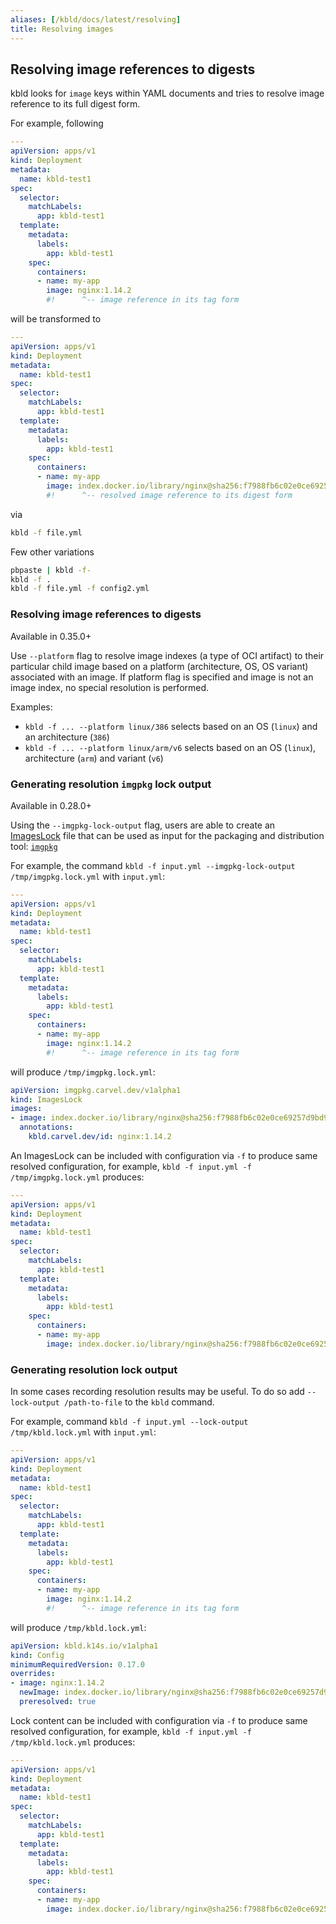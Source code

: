 ```yaml
---
aliases: [/kbld/docs/latest/resolving]
title: Resolving images
---
```


## Resolving image references to digests

kbld looks for `image` keys within YAML documents and tries to resolve image reference to its full digest form.

For example, following

```yaml
---
apiVersion: apps/v1
kind: Deployment
metadata:
  name: kbld-test1
spec:
  selector:
    matchLabels:
      app: kbld-test1
  template:
    metadata:
      labels:
        app: kbld-test1
    spec:
      containers:
      - name: my-app
        image: nginx:1.14.2
        #!      ^-- image reference in its tag form
```

will be transformed to

```yaml
---
apiVersion: apps/v1
kind: Deployment
metadata:
  name: kbld-test1
spec:
  selector:
    matchLabels:
      app: kbld-test1
  template:
    metadata:
      labels:
        app: kbld-test1
    spec:
      containers:
      - name: my-app
        image: index.docker.io/library/nginx@sha256:f7988fb6c02e0ce69257d9bd9cf37ae20a60f1df7563c3a2a6abe24160306b8d
        #!      ^-- resolved image reference to its digest form
```

via

```bash
kbld -f file.yml
```

Few other variations

```bash
pbpaste | kbld -f-
kbld -f .
kbld -f file.yml -f config2.yml
```

### Resolving image references to digests

Available in 0.35.0+

Use `--platform` flag to resolve image indexes (a type of OCI artifact) to their particular child image based on a platform (architecture, OS, OS variant) associated with an image. If platform flag is specified and image is not an image index, no special resolution is performed.

Examples:

- `kbld -f ... --platform linux/386` selects based on an OS (`linux`) and an architecture (`386`)
- `kbld -f ... --platform linux/arm/v6` selects based on an OS (`linux`), architecture (`arm`) and variant (`v6`)

### Generating resolution `imgpkg` lock output

Available in 0.28.0+

Using the `--imgpkg-lock-output` flag, users are able to create an [ImagesLock](https://github.com/carvel-dev/imgpkg/blob/develop/docs/resources.md#imageslock) file that can be used as input for the packaging and distribution tool: [`imgpkg`](https://github.com/carvel-dev/imgpkg)

For example, the command `kbld -f input.yml --imgpkg-lock-output /tmp/imgpkg.lock.yml` with `input.yml`:

```yaml
---
apiVersion: apps/v1
kind: Deployment
metadata:
  name: kbld-test1
spec:
  selector:
    matchLabels:
      app: kbld-test1
  template:
    metadata:
      labels:
        app: kbld-test1
    spec:
      containers:
      - name: my-app
        image: nginx:1.14.2
        #!      ^-- image reference in its tag form
```

will produce `/tmp/imgpkg.lock.yml`:

```yaml
apiVersion: imgpkg.carvel.dev/v1alpha1
kind: ImagesLock
images:
- image: index.docker.io/library/nginx@sha256:f7988fb6c02e0ce69257d9bd9cf37ae20a60f1df7563c3a2a6abe24160306b8d
  annotations:
    kbld.carvel.dev/id: nginx:1.14.2
```

An ImagesLock can be included with configuration via `-f` to produce same resolved configuration, for example, `kbld -f input.yml -f /tmp/imgpkg.lock.yml` produces:

```yaml
---
apiVersion: apps/v1
kind: Deployment
metadata:
  name: kbld-test1
spec:
  selector:
    matchLabels:
      app: kbld-test1
  template:
    metadata:
      labels:
        app: kbld-test1
    spec:
      containers:
      - name: my-app
        image: index.docker.io/library/nginx@sha256:f7988fb6c02e0ce69257d9bd9cf37ae20a60f1df7563c3a2a6abe24160306b8d
```

### Generating resolution lock output

In some cases recording resolution results may be useful. To do so add `--lock-output /path-to-file` to the `kbld` command.

For example, command `kbld -f input.yml --lock-output /tmp/kbld.lock.yml` with `input.yml`:

```yaml
---
apiVersion: apps/v1
kind: Deployment
metadata:
  name: kbld-test1
spec:
  selector:
    matchLabels:
      app: kbld-test1
  template:
    metadata:
      labels:
        app: kbld-test1
    spec:
      containers:
      - name: my-app
        image: nginx:1.14.2
        #!      ^-- image reference in its tag form
```

will produce `/tmp/kbld.lock.yml`:

```yaml
apiVersion: kbld.k14s.io/v1alpha1
kind: Config
minimumRequiredVersion: 0.17.0
overrides:
- image: nginx:1.14.2
  newImage: index.docker.io/library/nginx@sha256:f7988fb6c02e0ce69257d9bd9cf37ae20a60f1df7563c3a2a6abe24160306b8d
  preresolved: true
```

Lock content can be included with configuration via `-f` to produce same resolved configuration, for example, `kbld -f input.yml -f /tmp/kbld.lock.yml` produces:

```yaml
---
apiVersion: apps/v1
kind: Deployment
metadata:
  name: kbld-test1
spec:
  selector:
    matchLabels:
      app: kbld-test1
  template:
    metadata:
      labels:
        app: kbld-test1
    spec:
      containers:
      - name: my-app
        image: index.docker.io/library/nginx@sha256:f7988fb6c02e0ce69257d9bd9cf37ae20a60f1df7563c3a2a6abe24160306b8d
```
